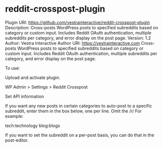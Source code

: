# reddit-crosspost-plugin

Plugin URI: https://github.com/vestrainteractive/reddit-crosspost-plugin
Description: Cross-posts WordPress posts to specified subreddits based on category or custom input. Includes Reddit OAuth authentication, multiple subreddits per category, and error display on the post page.
Version: 1.2
Author: Vestra Interactive
Author URI: https://vestrainteractive.com
Cross-posts WordPress posts to specified subreddits based on category or custom input. Includes Reddit OAuth authentication, multiple subreddits per category, and error display on the post page.

To use:

Upload and activate plugin.

WP Admin > Settings > Reddit Crosspost

Set API information

If you want any new posts in certain categories to auto-post to a specific subreddit, enter them in the box below, one per line.  Omit the /r/  For example:

tech:technology
blog:blogs 

If you want to set the subreddit on a per-post basis, you can do that in the post-editor.
